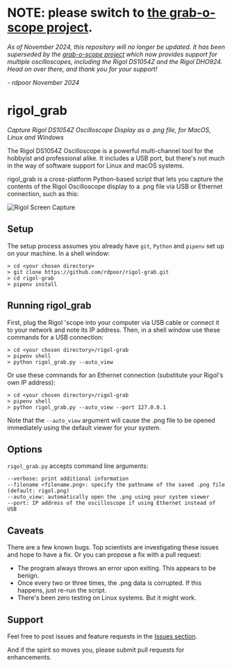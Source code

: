 # NOTE: please switch to [the grab-o-scope project](https://github.com/rdpoor/grab-o-scope).

_As of November 2024, this repository will no longer be updated. 
It has been superseded by the [grab-o-scope project](https://github.com/rdpoor/grab-o-scope) 
which now provides support for multiple oscilloscopes, including the Rigol DS1054Z and 
the Rigol DHO924.  Head on over there, and thank you for your support!_
  
_- rdpoor November 2024_

# rigol_grab
_Capture Rigol DS1054Z Oscilloscope Display as a .png file, for MacOS,
Linux and Windows_

The Rigol DS1054Z Oscilloscope is a powerful multi-channel tool for the
hobbyist and professional alike.  It includes a USB port, but there's not
much in the way of software support for Linux and macOS systems.

rigol_grab is a cross-platform Python-based script that lets you capture the
contents of the Rigol Oscilloscope display to a .png file via USB or Ethernet connection, such as this:

![Rigol Screen Capture](/rigol.png)

## Setup

The setup process assumes you already have `git`, `Python` and `pipenv` set up
on your machine.  In a shell window:

    > cd <your chosen directory>
    > git clone https://github.com/rdpoor/rigol-grab.git
    > cd rigol-grab
    > pipenv install

## Running rigol_grab

First, plug the Rigol 'scope into your computer via USB cable or connect it to your network and note its IP address.  Then, in a shell window use these commands for a USB connection:

    > cd <your chosen directory>/rigol-grab
    > pipenv shell
    > python rigol_grab.py --auto_view

Or use these commands for an Ethernet connection (substitute your Rigol's own IP address):

    > cd <your chosen directory>/rigol-grab
    > pipenv shell
    > python rigol_grab.py --auto_view --port 127.0.0.1

Note that the `--auto_view` argument will cause the .png file to be opened immediately using the default viewer for your system.

## Options

`rigol_grab.py` accepts command line arguments:

    --verbose: print additional information
    --filename <filename.png>: specify the pathname of the saved .png file (default: rigol.png)
    --auto_view: automatically open the .png using your system viewer
    --port: IP address of the oscilloscope if using Ethernet instead of USB

 ## Caveats

 There are a few known bugs.  Top scientists are investigating these issues and
 hope to have a fix.  Or you can propose a fix with a pull request:

 * The program always throws an error upon exiting.  This appears to be benign.
 * Once every two or three times, the .png data is corrupted.  If this happens,
 just re-run the script.
 * There's been zero testing on Linux systems.  But it might work.

 ## Support

Feel free to post issues and feature requests in the [Issues section](https://github.com/rdpoor/rigol-grab/issues).

And if the spirit so moves you, please submit pull requests for enhancements.
